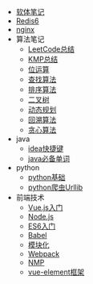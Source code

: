 
* [软体笔记](课程\软件体系结构)
* [Redis6](Redis6\Redis6)
* [nginx](nginx/nginx简介)
* 算法笔记
    * [LeetCode总结](算法\LeetCode\刷题笔记)
    * [KMP总结](算法\笔记\KMP)
    * [位运算](算法\笔记\位运算)
    * [查找算法](算法\笔记\查找算法)
    * [排序算法](算法\笔记\排序算法)
    * [二叉树](算法\笔记\二叉树)
    * [动态规划](算法\笔记\动态规划)
    * [回溯算法](算法\笔记\回溯算法)
    * [贪心算法](算法\笔记\贪心算法)
* java
    * [idea快捷键](java/idea)
    * [java必备单词](java/程序员单词)
* python
    * [python基础](python/python基础)
    * [python爬虫Urllib](python/python爬虫/Urllib)
* 前端技术
    * [Vue.js入门](前端技术\Vue.js入门)
    * [Node.js](前端技术\Vue.js入门)
    * [ES6入门](前端技术\ES6入门)
    * [Babel](前端技术\Babel)
    * [模块化](前端技术\模块化)
    * [Webpack](前端技术\Webpack)
    * [NMP](前端技术\NMP)
    * [vue-element框架](前端技术\vue-element-admin)